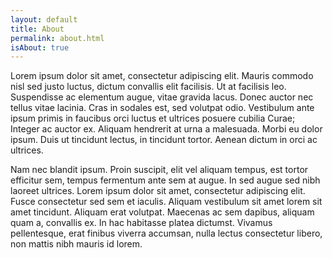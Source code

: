 ```yaml
---
layout: default
title: About
permalink: about.html
isAbout: true
---
```


Lorem ipsum dolor sit amet, consectetur adipiscing elit. Mauris commodo nisl sed justo luctus, dictum convallis elit facilisis. Ut at facilisis leo. Suspendisse ac elementum augue, vitae gravida lacus. Donec auctor nec tellus vitae lacinia. Cras in sodales est, sed volutpat odio. Vestibulum ante ipsum primis in faucibus orci luctus et ultrices posuere cubilia Curae; Integer ac auctor ex. Aliquam hendrerit at urna a malesuada. Morbi eu dolor ipsum. Duis ut tincidunt lectus, in tincidunt tortor. Aenean dictum in orci ac ultrices.

Nam nec blandit ipsum. Proin suscipit, elit vel aliquam tempus, est tortor efficitur sem, tempus fermentum ante sem at augue. In sed augue sed nibh laoreet ultrices. Lorem ipsum dolor sit amet, consectetur adipiscing elit. Fusce consectetur sed sem et iaculis. Aliquam vestibulum sit amet lorem sit amet tincidunt. Aliquam erat volutpat. Maecenas ac sem dapibus, aliquam quam a, convallis ex. In hac habitasse platea dictumst. Vivamus pellentesque, erat finibus viverra accumsan, nulla lectus consectetur libero, non mattis nibh mauris id lorem. 
